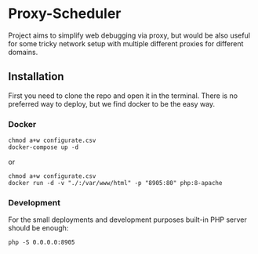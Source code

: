 # Proxy-Scheduler

Project aims to simplify web debugging via proxy, but would be also useful for some tricky network setup with multiple different proxies for different domains. 

## Installation

First you need to clone the repo and open it in the terminal. There is no preferred way to deploy, but we find docker to be the easy way. 

### Docker

```
chmod a+w configurate.csv
docker-compose up -d
```

or 

```
chmod a+w configurate.csv
docker run -d -v "./:/var/www/html" -p "8905:80" php:8-apache
```

### Development

For the small deployments and development purposes built-in PHP server should be enough:

```
php -S 0.0.0.0:8905
```
